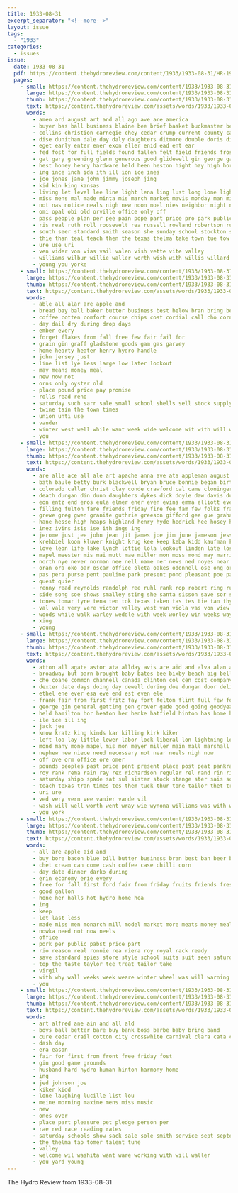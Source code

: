 ```yaml
---
title: 1933-08-31
excerpt_separator: "<!--more-->"
layout: issue
tags:
  - "1933"
categories:
  - issues
issue:
  date: 1933-08-31
  pdf: https://content.thehydroreview.com/content/1933/1933-08-31/HR-1933-08-31.pdf
  pages:
    - small: https://content.thehydroreview.com/content/1933/1933-08-31/small/HR-1933-08-31-01.jpg
      large: https://content.thehydroreview.com/content/1933/1933-08-31/large/HR-1933-08-31-01.jpg
      thumb: https://content.thehydroreview.com/content/1933/1933-08-31/thumbnails/HR-1933-08-31-01.jpg
      text: https://content.thehydroreview.com/assets/words/1933/1933-08-31/HR-1933-08-31-01.txt
      words:
        - amen ard august art and all ago ave are america
        - buyer bas ball business blaine bee brief basket buckmaster ber boss boy books best been begin bickel bureau beryl brides bail board brood bik bickell buren but bear brown boyette bonus boucher bible blum bel boyett bring beach bethel baby bell both
        - collins christion carnegie chey cedar crump current county cat cotton church craig come chelf colorado christian city calvin charles college carrio con conrad commer cosner coz
        - dise dunithan dale day daly daughters ditmore double doris dinner during dozier depa date dante diamond della daughter dies
        - eget early enter ener exon eller enid ead ent ear
        - fed fost for full fields found fallen felt field friends frost felton from fron fell free fair fail fun friend
        - gat gary greening glenn generous good glidewell gin george games grave groce grade gee
        - hest honey henry hardware held heen heston hight hay high horse has health herndon hearty hudson hee half hundred husband hom howe hill homes hamilton hold had hook her hoe hydro hatfield home hinton
        - ing ince inch ida ith ill ion ice ines
        - joe jones jane john jimmy joseph jing
        - kid kin king kansas
        - living let level lee line light lena ling lust long lone lightning lace lloyd les late left last
        - miss mens mal made minta mis march market mavis monday man mise mite missouri miles melba moses morn manner machi maxine maxton may moore matter min munch men maytubby matters mow martha more must
        - not nas notice neals nigh new noon noel nies neighbor night necessary now
        - omi opal obi old orville office only off
        - pass people plan per pee pain pope part price pro park public plenty pay pounds prada purchase power pierce person points present pet pitzer pent pie
        - ris real ruth roll roosevelt rea russell rowland robertson run roy roe rains richard rie reason rain regular race
        - south seer standard smith season she sunday school stockton standing sato september seed store such shaw sell summer sean shows sei see stuit stand service struck save sister stane slaughter sia sund star state siow subject set son sem second saturday student sunny show
        - thie than teal teach then the texas thelma take town tue tow tas tane tak ting them tears tree townend thompson tun tailor tess
        - ure use uri
        - ven vider von vias vail valen vish vette vite valley
        - williams wilbur willie waller worth wish with willis willard weeks wars ward well work west will way weatherford wright went washita was wey win week wie wee wilma wheat war wal
        - young you yorke
    - small: https://content.thehydroreview.com/content/1933/1933-08-31/small/HR-1933-08-31-02.jpg
      large: https://content.thehydroreview.com/content/1933/1933-08-31/large/HR-1933-08-31-02.jpg
      thumb: https://content.thehydroreview.com/content/1933/1933-08-31/thumbnails/HR-1933-08-31-02.jpg
      text: https://content.thehydroreview.com/assets/words/1933/1933-08-31/HR-1933-08-31-02.txt
      words:
        - able all alar are apple and
        - bread bay ball baker butter business best below bran bring ber bars bone better bai brothers big ben bros buy
        - coffee cotten comfort course chips cost cordial call cho corn come can car coke cream
        - day dail dry during drop days
        - ember every
        - forget flakes from fall free few fair fail for
        - grain gin graff gladstone goods gam gas garvey
        - home hearty heater henry hydro handle
        - john jersey just
        - line list lye less large low later lookout
        - may means money meal
        - new now not
        - orns only oyster old
        - place pound price pay promise
        - rolls read reno
        - saturday such sarr sale small school shells sell stock supply see save september sugar stove service shorts stange sand soap size sil shirts smart seed salt
        - twine tain the town times
        - union unti use
        - vander
        - winter west well while want week wide welcome wit with will wait
        - you
    - small: https://content.thehydroreview.com/content/1933/1933-08-31/small/HR-1933-08-31-03.jpg
      large: https://content.thehydroreview.com/content/1933/1933-08-31/large/HR-1933-08-31-03.jpg
      thumb: https://content.thehydroreview.com/content/1933/1933-08-31/thumbnails/HR-1933-08-31-03.jpg
      text: https://content.thehydroreview.com/assets/words/1933/1933-08-31/HR-1933-08-31-03.txt
      words:
        - are alle ace all ale art apache anna ave ata appleman august aye auxier amos alfalfa aga aubrey aura arthur age ast ames ange alice aid alfred aud and ago anil ang aldridge ane aro
        - bath baule betty burk blackwell bryan bruce bonnie began birth brother bere beck buy bann bet barber bares blank bertha bauman berg bik bellamy books bebe benny been bil but butler badia born bunty brite brothers braith begin bis beulah bert breed blum both bailey bill better black bethel bernita balt bore back bie bible
        - colorado caller christ clay conde crawford cal came cloninger care clinton change cope cody child chas cabot cone cat call county church corpus coble clarence christi city come crosswhite close cogar charles cast cox christine
        - death dungan din dunn daughters dykes dick doyle daw davis during dune day dark donald dosier daughter dale danie dog doing dee del denby daugherty dav dear days dexter doe dinner dell
        - eon entz end eros eula elmer ener even evins emma elliott every elin enid ent earl ether eva ernest ever eke early eng
        - filling fulton fare friends friday fire fee fam few folks frank from fair fed fran first famous for fingers front fay florence field
        - grewe greg gwen granite guthrie greeson gifford gee gue graham gus glass gram galbraith george geary glad gertrude gregory gilmore grove gin glen gregg gan
        - hane hesse high heaps highland henry hyde hedrick hee hosey hart hail huffman hon hinton hie hert hei home honor hole huss has heck hold howard hour harness hamilton her held halter had homa harding hoo han hughes him harry hill hatfield hare hesser hus hil harty husband hed hydro helen
        - inez ivins isis ise ith ings ing
        - jerome just jee john jean jit james joe jim june jameson jess jesus
        - krehbiel koon kluver knight krug kee keep keba kidd kaufman kart kelly kamm king ker know kies
        - love leon life lake lynch lottie lola lookout linden late lose left lae less lasswell lynn lodge last let lay loss laman lace lasley league leather las list
        - mapel meester mis mai mutt mae miller mon moss mond may marriage mat martin miss mound marvin mex mee members maxine mints magno midway mayme miner morte moter mauk mort morning moritz mackey moser mariott moses marie moore mer monday manuel messimer marguerite made melon mas monda mire mule myrl
        - north nye never norman nee nell name ner news ned noyes near noel nova nees noon night
        - oran ora oko oar oscar office oleta oakes odonnell ose ong ort old olen owens
        - pas pera purse pent pauline park present pond pleasant poe pat pro preston people place pride peer pitre phillip pastor peg pel pert pic pad post prier paul
        - quest quier
        - renny read reynolds randolph ree ruhl rank rop robert ring rupp roe reckers romance rie raymond ralph ridge room ray rust russell rio rey roy
        - side song soe shows smalley sting she santa sisson save sor silas snow springlake sutton school sol span show steely sheffer sed state sons stanley sal shower scott sam see sharry saunders sylvester sunday stepp smith sky staple sund san sear sat service sand south saturday sok study sunda southern station send score sick sis skaggs sil sale soha sept son sas sister spivey sally september shown steel start sevier
        - tones tomar tyre tena ten tok texas taken tas tes tie tan thys trip the ties thurs thomason taman tae teacher tindall teague tin them thing town teen tiny then
        - val vale very vere victor valley vest van viola vas von view vent vite
        - woods while walk warley weddle with week worley win weeks way will worlds wellington william wit wilbur wee walter wife wheat walt work wil white worth williams water walle went warn willi was wilson worrell
        - xing
        - young
    - small: https://content.thehydroreview.com/content/1933/1933-08-31/small/HR-1933-08-31-04.jpg
      large: https://content.thehydroreview.com/content/1933/1933-08-31/large/HR-1933-08-31-04.jpg
      thumb: https://content.thehydroreview.com/content/1933/1933-08-31/thumbnails/HR-1933-08-31-04.jpg
      text: https://content.thehydroreview.com/assets/words/1933/1933-08-31/HR-1933-08-31-04.txt
      words:
        - atton all agate astor ata allday avis are aid and alva alan abel art ani amen
        - broadway but barn brought baby bates bee bixby beach big bell been boucher binger bara body back bible brain bai buy blair business both beards bassler burkhalter
        - che coane common channell canada clinton col cen cost company cali cry come cacy clark cream city cord coope crosswhite
        - dexter date days doing day dewell during doe dungan door deli din
        - ethel ene ever esa eve end est even ele
        - frank fair from first fritz fay fort felton flint full few for fred friday finder forest friend fail ferguson fer
        - george gin general getting gen grover gade good going goodyear guest goad
        - held hamilton hor heaton her henke hatfield hinton has home high hundred hore how hydro hone host him hugh hunting
        - ile ice ill ing
        - jack jee
        - know kratz king kinds kar killing kirk kiker
        - left loa lay little lower labor lock liberal lon lightning low ler last let living las look
        - mond many mone mapel mis mon meyer miller main mall marshall mai monday miss mary
        - nephew new niece need necessary not near neels nigh now
        - off ove orm office ore omer
        - pounds peoples past price pent present place post peat pankratz pai pee plant porter per pot
        - roy rank rema rain ray rex richardson regular rel rand rin richart
        - saturday shipp spade sat sul sister stock stange ster sais son simmons stecker straight sunday see sie struck safe sae set service sells summe south she sud september smoke still school
        - teach texas tran times tes them tuck thur tone tailor thet trip than the thi then
        - uri ure
        - ved very vern vee vanier vande vil
        - wash will well worth went wray wie wynona williams was with while wat west week warm weeks white
        - you york
    - small: https://content.thehydroreview.com/content/1933/1933-08-31/small/HR-1933-08-31-05.jpg
      large: https://content.thehydroreview.com/content/1933/1933-08-31/large/HR-1933-08-31-05.jpg
      thumb: https://content.thehydroreview.com/content/1933/1933-08-31/thumbnails/HR-1933-08-31-05.jpg
      text: https://content.thehydroreview.com/assets/words/1933/1933-08-31/HR-1933-08-31-05.txt
      words:
        - all are apple aid and
        - buy bore bacon blue bill butter business bran best ban beer better
        - chet cream can come cash coffee case chilli corn
        - day date dinner darko during
        - erin economy erie every
        - free for fall first ford fair from friday fruits friends fresh
        - good gallon
        - hone her halls hot hydro home hea
        - ing
        - keep
        - let last less
        - made miss men monarch mill model market more meats money meals
        - nowka need not now neels
        - office
        - pork per public pabst price part
        - rio reason real ronnie rea riera roy royal rack ready
        - save standard spies store style school suits suit seen saturday see special sell sees salt stains september saeed seem selene shorts
        - top the taste taylor tee treat tailor take
        - virgil
        - with why wall weeks week weare winter wheel was will warning welcome windows
        - you
    - small: https://content.thehydroreview.com/content/1933/1933-08-31/small/HR-1933-08-31-06.jpg
      large: https://content.thehydroreview.com/content/1933/1933-08-31/large/HR-1933-08-31-06.jpg
      thumb: https://content.thehydroreview.com/content/1933/1933-08-31/thumbnails/HR-1933-08-31-06.jpg
      text: https://content.thehydroreview.com/assets/words/1933/1933-08-31/HR-1933-08-31-06.txt
      words:
        - art alfred ane ain and all ald
        - boys ball better bare buy bank boss barbe baby bring band
        - cure cedar crail cotton city crosswhite carnival clara cata canna contes
        - dash day
        - era eason
        - fair for first from front free friday fost
        - gin good game grounds
        - husband hard hydro human hinton harmony home
        - ing
        - jed johnson joe
        - kiker kidd
        - lone laughing lucille list lou
        - meine morning maxine mens miss music
        - new
        - ones over
        - place part pleasure pet pledge person per
        - rae red race reading rates
        - saturday schools show sack sale sole smith service sept september store sell star
        - the thelma tap tomer talent tune
        - valley
        - welcome wil washita want ware working with will waller
        - you yard young
---
```


The Hydro Review from 1933-08-31

<!--more-->

